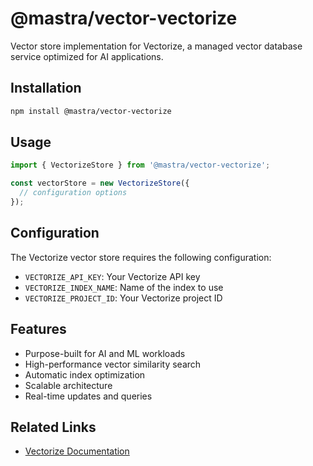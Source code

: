 # @mastra/vector-vectorize

Vector store implementation for Vectorize, a managed vector database service optimized for AI applications.

## Installation

```bash
npm install @mastra/vector-vectorize
```

## Usage

```typescript
import { VectorizeStore } from '@mastra/vector-vectorize';

const vectorStore = new VectorizeStore({
  // configuration options
});
```

## Configuration

The Vectorize vector store requires the following configuration:

- `VECTORIZE_API_KEY`: Your Vectorize API key
- `VECTORIZE_INDEX_NAME`: Name of the index to use
- `VECTORIZE_PROJECT_ID`: Your Vectorize project ID

## Features

- Purpose-built for AI and ML workloads
- High-performance vector similarity search
- Automatic index optimization
- Scalable architecture
- Real-time updates and queries

## Related Links

- [Vectorize Documentation](https://www.vectorize.com/docs)
